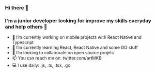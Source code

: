 ### Hi there 👋

 ### I'm a junior developer looking for improve my skills everyday and help others 👾


- 🔭 I’m currently working on mobile projects with React Native and Typescript
- 🌱 I’m currently learning React, React Native and some GO stuff
- 👯 I’m looking to collaborate on open source projets
- 📫 You can reach me on: twitter.com/artMKB
- 💻 I use daily: .js, .ts, .tsx, .go
